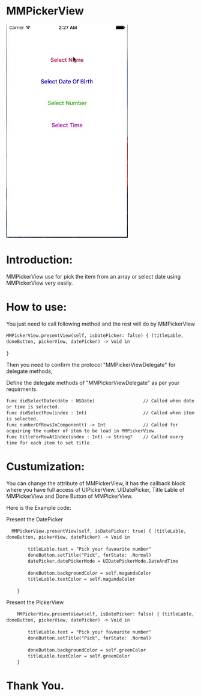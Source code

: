 # MMPickerView

<img src="https://github.com/mmohsin991/MMPickerView/blob/master/MMPickerView1.gif" alt="How to use">


# Introduction: 
MMPickerView use for pick the item from an array or select date using MMPickerView very easily.

# How to use:
You just need to call following method and the rest will do by MMPickerView

    MMPickerView.presentView(self, isDatePicker: false) { (titleLable, doneButton, pickerView, datePicker) -> Void in
    
    }
        
Then you need to confirm the protocol "MMPickerViewDelegate" for delegate methods,

Define the delegate methods of "MMPickerViewDelegate" as per your requirments.

    func didSelectDate(date : NSDate)                  // Called when date or time is selected.
    func didSelectRow(index : Int)                     // Called when item is selected.
    func numberOfRowsInComponent() -> Int              // Called for acquiring the number of item to be load in MMPickerView. 
    func titleForRowAtIndex(index : Int) -> String?    // Called every time for each item to set title.
    
# Custumization:
You can change the attribute of MMPickerView, it has the callback block where you have full access of UIPickerView,
UIDatePicker, Title Lable of MMPickerView and Done Button of MMPickerView.
    
Here is the Example code:

Present the DatePicker

      MMPickerView.presentView(self, isDatePicker: true) { (titleLable, doneButton, pickerView, datePicker) -> Void in
            
            titleLable.text = "Pick your favourite number"
            doneButton.setTitle("Pick", forState: .Normal)
            datePicker.datePickerMode = UIDatePickerMode.DateAndTime
            
            doneButton.backgroundColor = self.magandaColor
            titleLable.textColor = self.magandaColor
            
        }
        
Present the PickerView

        MMPickerView.presentView(self, isDatePicker: false) { (titleLable, doneButton, pickerView, datePicker) -> Void in
            
            titleLable.text = "Pick your favourite number"
            doneButton.setTitle("Pick", forState: .Normal)
            
            doneButton.backgroundColor = self.greenColor
            titleLable.textColor = self.greenColor
        }
    
# Thank You.
